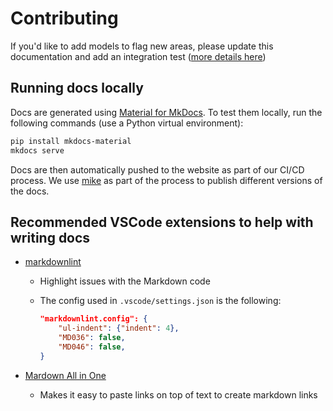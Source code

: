 # Contributing

If you'd like to add models to flag new areas, please update this documentation and add an integration test
([more details here](https://github.com/dbt-labs/pro-serv-dag-auditing/tree/main/integration_tests#adding-an-integration-test))

## Running docs locally

Docs are generated using [Material for MkDocs](https://squidfunk.github.io/mkdocs-material/). To test them locally, run the following commands (use a Python virtual environment):

```bash
pip install mkdocs-material
mkdocs serve
```

Docs are then automatically pushed to the website as part of our CI/CD process. We use [mike](https://github.com/jimporter/mike) as part of the process to publish different versions of the docs.

## Recommended VSCode extensions to help with writing docs

- [markdownlint](https://marketplace.visualstudio.com/items?itemName=DavidAnson.vscode-markdownlint)
    - Highlight issues with the Markdown code
    - The config used in `.vscode/settings.json` is the following:

        ```json
        "markdownlint.config": {
            "ul-indent": {"indent": 4},
            "MD036": false,
            "MD046": false,
        }
        ```

- [Mardown All in One](https://marketplace.visualstudio.com/items?itemName=yzhang.markdown-all-in-one)
    - Makes it easy to paste links on top of text to create markdown links

